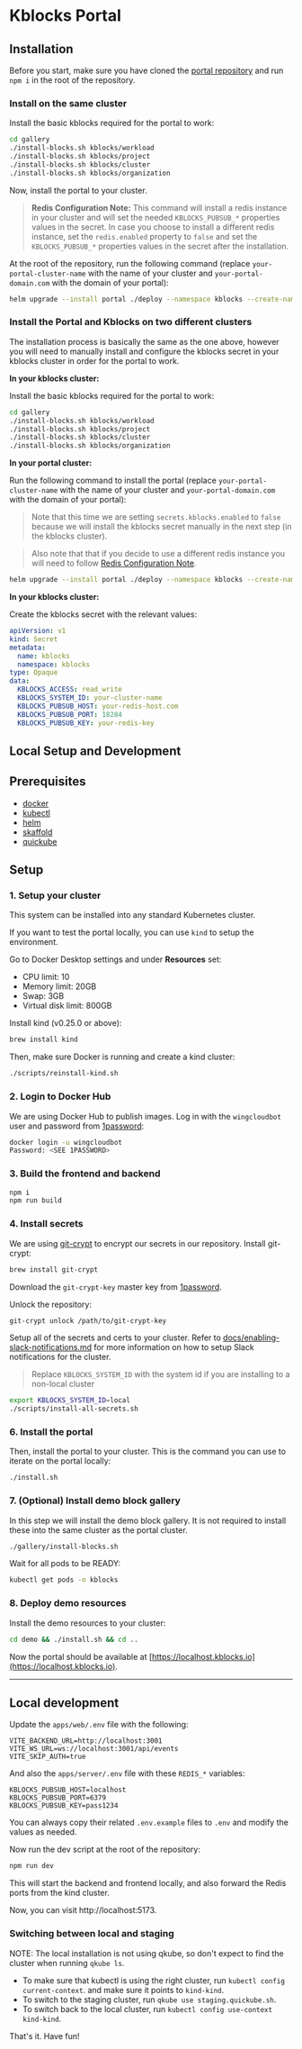 # Kblocks Portal

## Installation

Before you start, make sure you have cloned the [portal repository](https://github.com/kblocksio/portal) and run `npm i` in the root of the repository.

### Install on the same cluster

Install the basic kblocks required for the portal to work:

```sh
cd gallery
./install-blocks.sh kblocks/workload
./install-blocks.sh kblocks/project
./install-blocks.sh kblocks/cluster
./install-blocks.sh kblocks/organization
```

Now, install the portal to your cluster.

> **Redis Configuration Note:** This command will install a redis instance in your cluster and will set the needed `KBLOCKS_PUBSUB_*` properties values in the secret. In case you choose to install a different redis instance, set the `redis.enabled` property to `false` and set the `KBLOCKS_PUBSUB_*` properties values in the secret after the installation.

At the root of the repository, run the following command (replace `your-portal-cluster-name` with the name of your cluster and `your-portal-domain.com` with the domain of your portal):

```sh
helm upgrade --install portal ./deploy --namespace kblocks --create-namespace --set localCluster.name=your-portal-cluster-name --set redis.enabled=true --set ingress.enabled=true --set ingress.host=your-portal-domain.com
```

### Install the Portal and Kblocks on two different clusters

The installation process is basically the same as the one above, however you will need to manually install and configure the kblocks secret in your kblocks cluster in order for the portal to work.

**In your kblocks cluster:**

Install the basic kblocks required for the portal to work:

```sh
cd gallery
./install-blocks.sh kblocks/workload
./install-blocks.sh kblocks/project
./install-blocks.sh kblocks/cluster
./install-blocks.sh kblocks/organization
```

**In your portal cluster:**

Run the following command to install the portal (replace `your-portal-cluster-name` with the name of your cluster and `your-portal-domain.com` with the domain of your portal):

> Note that this time we are setting `secrets.kblocks.enabled` to `false` because we will install the kblocks secret manually in the next step (in the kblocks cluster).

> Also note that that if you decide to use a different redis instance you will need to follow [Redis Configuration Note](#redis-configuration-note).

```sh
helm upgrade --install portal ./deploy --namespace kblocks --create-namespace --set localCluster.name=your-portal-cluster-name --set redis.enabled=true --set ingress.enabled=true --set ingress.host=your-portal-domain.com --set secrets.kblocks.enabled=false
```

**In your kblocks cluster:**

Create the kblocks secret with the relevant values:

```yaml
apiVersion: v1
kind: Secret
metadata:
  name: kblocks
  namespace: kblocks
type: Opaque
data:
  KBLOCKS_ACCESS: read_write
  KBLOCKS_SYSTEM_ID: your-cluster-name
  KBLOCKS_PUBSUB_HOST: your-redis-host.com
  KBLOCKS_PUBSUB_PORT: 18284
  KBLOCKS_PUBSUB_KEY: your-redis-key
```

## Local Setup and Development

## Prerequisites

- [docker](https://www.docker.com/)
- [kubectl](https://kubernetes.io/docs/reference/kubectl/)
- [helm](https://helm.sh/)
- [skaffold](https://skaffold.dev/)
- [quickube](https://github.com/winglang/quickube)

## Setup

### 1. Setup your cluster

This system can be installed into any standard Kubernetes cluster.

If you want to test the portal locally, you can use `kind` to setup the environment.

Go to Docker Desktop settings and under **Resources** set:

- CPU limit: 10
- Memory limit: 20GB
- Swap: 3GB
- Virtual disk limit: 800GB

Install kind (v0.25.0 or above):

```sh
brew install kind
```

Then, make sure Docker is running and create a kind cluster:

```sh
./scripts/reinstall-kind.sh
```

### 2. Login to Docker Hub

We are using Docker Hub to publish images. Log in with the `wingcloudbot` user and password from
[1password]:

```sh
docker login -u wingcloudbot
Password: <SEE 1PASSWORD>
```

[1password]: https://start.1password.com/open/i?a=E2C6K5R5T5BZFDLNI34WC55CCU&v=gb5pxjy6oqlfg4rbxjfiwapmwy&i=lzd45n6b5mraghh53hnq74hccy&h=wingcloud.1password.com

### 3. Build the frontend and backend

```sh
npm i
npm run build
```

### 4. Install secrets

We are using [git-crypt](https://github.com/AGWA/git-crypt) to encrypt our secrets in our
repository. Install git-crypt:

```sh
brew install git-crypt
```

Download the `git-crypt-key` master key from [1password](https://start.1password.com/open/i?a=E2C6K5R5T5BZFDLNI34WC55CCU&v=gb5pxjy6oqlfg4rbxjfiwapmwy&i=t2dmpkwt5hufldsxzhnnw43d5i&h=wingcloud.1password.com).

Unlock the repository:

```sh
git-crypt unlock /path/to/git-crypt-key
```

Setup all of the secrets and certs to your cluster. Refer to [docs/enabling-slack-notifications.md](docs/enabling-slack-notifications.md) for more information on how to setup Slack notifications for the cluster.

> Replace `KBLOCKS_SYSTEM_ID` with the system id if you are installing to a non-local cluster

```sh
export KBLOCKS_SYSTEM_ID=local
./scripts/install-all-secrets.sh
```

### 6. Install the portal

Then, install the portal to your cluster. This is the command you can use to iterate on the portal
locally:

```sh
./install.sh
```

### 7. (Optional) Install demo block gallery

In this step we will install the demo block gallery. It is not required to install these into the
same cluster as the portal cluster.

```sh
./gallery/install-blocks.sh
```

Wait for all pods to be READY:

```sh
kubectl get pods -n kblocks
```

### 8. Deploy demo resources

Install the demo resources to your cluster:

```sh
cd demo && ./install.sh && cd ..
```

Now the portal should be available at [https://localhost.kblocks.io](https://localhost.kblocks.io).

---

## Local development

Update the `apps/web/.env` file with the following:

```
VITE_BACKEND_URL=http://localhost:3001
VITE_WS_URL=ws://localhost:3001/api/events
VITE_SKIP_AUTH=true
```

And also the `apps/server/.env` file with these `REDIS_*` variables:

```
KBLOCKS_PUBSUB_HOST=localhost
KBLOCKS_PUBSUB_PORT=6379
KBLOCKS_PUBSUB_KEY=pass1234
```

You can always copy their related `.env.example` files to `.env` and modify the values as needed.

Now run the dev script at the root of the repository:

```sh
npm run dev
```

This will start the backend and frontend locally, and also forward the Redis ports from the kind cluster.

Now, you can visit http://localhost:5173.

### Switching between local and staging

NOTE: The local installation is not using qkube, so don't expect to find the cluster when running `qkube ls`.

- To make sure that kubectl is using the right cluster, run `kubectl config current-context`. and make sure
  it points to `kind-kind`.
- To switch to the staging cluster, run `qkube use staging.quickube.sh`.
- To switch back to the local cluster, run `kubectl config use-context kind-kind`.

That's it. Have fun!
